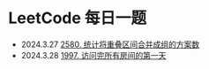 # LeetCode 每日一题
- 2024.3.27 [2580. 统计将重叠区间合并成组的方案数](https://leetcode.cn/problems/count-ways-to-group-overlapping-ranges)
- 2024.3.28 [1997. 访问完所有房间的第一天](https://leetcode.cn/problems/first-day-where-you-have-been-in-all-the-rooms)
